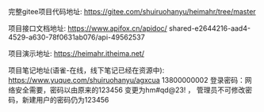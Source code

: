 完整gitee项目代码地址: https://gitee.com/shuiruohanyu/heimahr/tree/master


项目接口文档地址: https://www.apifox.cn/apidoc/
shared-e2644216-aad4-4529-a630-78f0631ab076/api-49562537


项目演示地址: https://heimahr.itheima.net/

项目笔记地址(语雀-在线，线下笔记已经在资源中): https://www.yuque.com/shuiruohanyu/agxcua
13800000002
登录密码：网络安全需要，密码以由原来的123456 变更为hm#qd@23! ， 管理员不可修改密码，新建用户的密码仍为123456